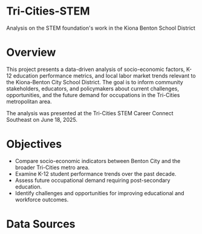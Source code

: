# Tri-Cities-STEM
Analysis on the STEM foundation's work in the Kiona Benton School District

# Overview
This project presents a data-driven analysis of socio-economic factors, K-12 education performance metrics, and local labor market trends relevant to the Kiona-Benton City School District. The goal is to inform community stakeholders, educators, and policymakers about current challenges, opportunities, and the future demand for occupations in the Tri-Cities metropolitan area.

The analysis was presented at the Tri-Cities STEM Career Connect Southeast on June 18, 2025.

# Objectives
- Compare socio-economic indicators between Benton City and the broader Tri-Cities metro area.
- Examine K-12 student performance trends over the past decade.
- Assess future occupational demand requiring post-secondary education.
- Identify challenges and opportunities for improving educational and workforce outcomes.

# Data Sources
